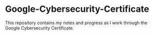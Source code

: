 # Google-Cybersecurity-Certificate
This repository contains my notes and progress as I work through the Google Cybersecurity Certificate.
